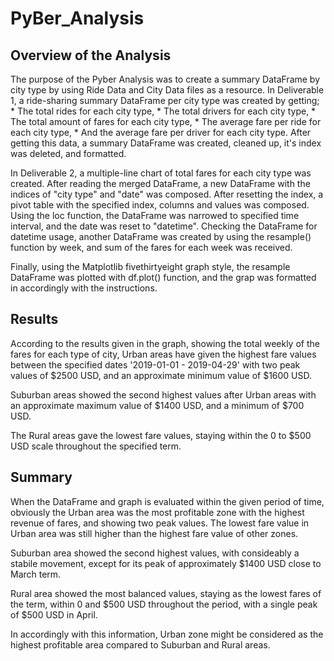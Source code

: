 # PyBer_Analysis

## Overview of the Analysis

The purpose of the Pyber Analysis was to create a summary DataFrame by city type by using Ride Data and City Data 
files as a resource. 
In Deliverable 1, a ride-sharing summary DataFrame per city type was created by getting; 
	* The total rides for each city type,
	* The total drivers for each city type,
	* The total amount of fares for each city type,
	* The average fare per ride for each city type,
	* And the average fare per driver for each city type.
After getting this data, a summary DataFrame was created, cleaned up, it's index was deleted, and formatted.

In Deliverable 2, a multiple-line chart of total fares for each city type was created. After reading the merged 
DataFrame, a new DataFrame with the indices of "city type" and "date" was composed. After resetting the index, a 
pivot table with the specified index, columns and values was composed. Using the loc function, the DataFrame 
was narrowed to specified time interval, and the date was reset to "datetime". Checking the DataFrame 
for datetime usage, another DataFrame was created by using the resample() function by week, and sum of the 
fares for each week was received. 

Finally, using the Matplotlib fivethirtyeight graph style, the resample DataFrame was plotted with df.plot() 
function, and the grap was formatted in accordingly with the instructions. 

## Results

According to the results given in the graph, showing the total weekly of the fares for each type of city, 
Urban areas have given the highest fare values between the specified dates '2019-01-01 - 2019-04-29' with two
peak values of $2500 USD, and an approximate minimum value of $1600 USD.

Suburban areas showed the second highest values after Urban areas with an approximate maximum value of $1400 USD,
and a minimum of $700 USD.

The Rural areas gave the lowest fare values, staying within the 0 to $500 USD scale throughout the specified term.

## Summary

When the DataFrame and graph is evaluated within the given period of time, obviously the Urban area was the most
profitable zone with the highest revenue of fares, and showing two peak values. The lowest fare value in Urban area 
was still higher than the highest fare value of other zones.

Suburban area showed the second highest values, with consideably a stabile movement, except for its peak of 
approximately $1400 USD close to March term.

Rural area showed the most balanced values, staying as the lowest fares of the term, within 0 and $500 USD throughout 
the period, with a single peak of $500 USD in April.

In accordingly with this information, Urban zone might be considered as the highest profitable area compared to Suburban
and Rural areas. 